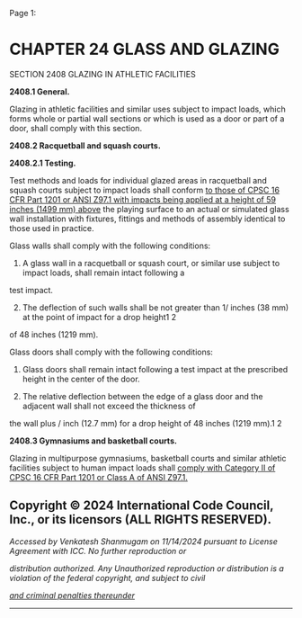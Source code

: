 Page 1:

# CHAPTER 24 GLASS AND GLAZING

 SECTION 2408
 GLAZING IN ATHLETIC FACILITIES


**2408.1 General.**


Glazing in athletic facilities and similar uses subject to impact loads, which forms whole or partial wall sections or which is
used as a door or part of a door, shall comply with this section.


**2408.2 Racquetball and squash courts.**

**2408.2.1 Testing.**


Test methods and loads for individual glazed areas in racquetball and squash courts subject to impact loads shall conform
[to those of CPSC 16 CFR Part 1201 or ANSI Z97.1 with impacts being applied at a height of 59 inches (1499 mm) above](http://codes.iccsafe.org/#VACC2021P1_Ch35_PromCPSC_RefStd16_CFR_PART_1201_2002)
the playing surface to an actual or simulated glass wall installation with fixtures, fittings and methods of assembly
identical to those used in practice.

Glass walls shall comply with the following conditions:

1. A glass wall in a racquetball or squash court, or similar use subject to impact loads, shall remain intact following a

test impact.

2. The deflection of such walls shall be not greater than 1/ inches (38 mm) at the point of impact for a drop height1 2

of 48 inches (1219 mm).

Glass doors shall comply with the following conditions:

1. Glass doors shall remain intact following a test impact at the prescribed height in the center of the door.

2. The relative deflection between the edge of a glass door and the adjacent wall shall not exceed the thickness of


the wall plus / inch (12.7 mm) for a drop height of 48 inches (1219 mm).1 2

**2408.3 Gymnasiums and basketball courts.**


Glazing in multipurpose gymnasiums, basketball courts and similar athletic facilities subject to human impact loads shall
[comply with Category II of CPSC 16 CFR Part 1201 or Class A of ANSI Z97.1.](http://codes.iccsafe.org/#VACC2021P1_Ch35_PromCPSC_RefStd16_CFR_PART_1201_2002)

## Copyright © 2024 International Code Council, Inc., or its licensors (ALL RIGHTS RESERVED).

_Accessed by Venkatesh Shanmugam on 11/14/2024 pursuant to License Agreement with ICC. No further reproduction or_

_distribution authorized. Any Unauthorized reproduction or distribution is a violation of the federal copyright, and subject to civil_

_[and criminal penalties thereunder](http://codes.iccsafe.org/content/VACC2021P1/chapter-24-glass-and-glazing#VACC2021P1_Ch24_Sec2408)_


-----



